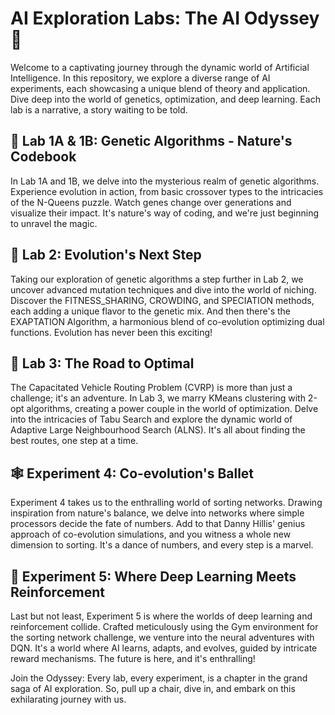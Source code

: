 # AI Exploration Labs: The AI Odyssey 🌌
Welcome to a captivating journey through the dynamic world of Artificial Intelligence. In this repository, we explore a diverse range of AI experiments, each showcasing a unique blend of theory and application. Dive deep into the world of genetics, optimization, and deep learning. Each lab is a narrative, a story waiting to be told.

## 🧬 Lab 1A & 1B: Genetic Algorithms - Nature's Codebook
In Lab 1A and 1B, we delve into the mysterious realm of genetic algorithms. Experience evolution in action, from basic crossover types to the intricacies of the N-Queens puzzle. Watch genes change over generations and visualize their impact. It's nature's way of coding, and we're just beginning to unravel the magic.

## 🧪 Lab 2: Evolution's Next Step
Taking our exploration of genetic algorithms a step further in Lab 2, we uncover advanced mutation techniques and dive into the world of niching. Discover the FITNESS_SHARING, CROWDING, and SPECIATION methods, each adding a unique flavor to the genetic mix. And then there's the EXAPTATION Algorithm, a harmonious blend of co-evolution optimizing dual functions. Evolution has never been this exciting!

## 🚚 Lab 3: The Road to Optimal
The Capacitated Vehicle Routing Problem (CVRP) is more than just a challenge; it's an adventure. In Lab 3, we marry KMeans clustering with 2-opt algorithms, creating a power couple in the world of optimization. Delve into the intricacies of Tabu Search and explore the dynamic world of Adaptive Large Neighbourhood Search (ALNS). It's all about finding the best routes, one step at a time.

## 🕸️ Experiment 4: Co-evolution's Ballet
Experiment 4 takes us to the enthralling world of sorting networks. Drawing inspiration from nature's balance, we delve into networks where simple processors decide the fate of numbers. Add to that Danny Hillis' genius approach of co-evolution simulations, and you witness a whole new dimension to sorting. It's a dance of numbers, and every step is a marvel.

## 🤖 Experiment 5: Where Deep Learning Meets Reinforcement
Last but not least, Experiment 5 is where the worlds of deep learning and reinforcement collide. Crafted meticulously using the Gym environment for the sorting network challenge, we venture into the neural adventures with DQN. It's a world where AI learns, adapts, and evolves, guided by intricate reward mechanisms. The future is here, and it's enthralling!



Join the Odyssey: Every lab, every experiment, is a chapter in the grand saga of AI exploration. So, pull up a chair, dive in, and embark on this exhilarating journey with us.
